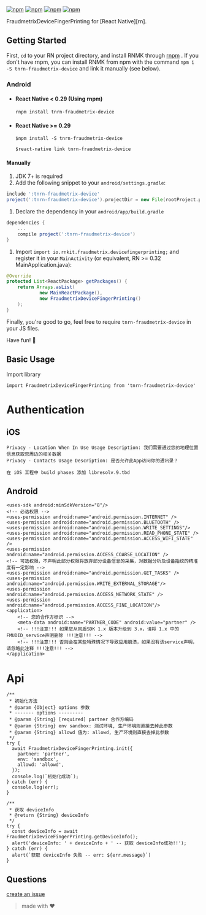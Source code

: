 
[![npm](https://img.shields.io/npm/v/tnrn-amap-location.svg)](https://www.npmjs.com/package/tnrn-fraudmetrix-device)
[![npm](https://img.shields.io/npm/dm/tnrn-amap-location.svg)](https://www.npmjs.com/package/tnrn-fraudmetrix-device)
[![npm](https://img.shields.io/npm/dt/tnrn-amap-location.svg)](https://www.npmjs.com/package/tnrn-fraudmetrix-device)
[![npm](https://img.shields.io/npm/l/tnrn-amap-location.svg)](https://github.com/tnrn/tnrn-fraudmetrix-device/master/LICENSE)

FraudmetrixDeviceFingerPrinting for [React Native][rn].


## Getting Started

First, `cd` to your RN project directory, and install RNMK through [rnpm](https://github.com/rnpm/rnpm) . If you don't have rnpm, you can install RNMK from npm with the command `npm i -S tnrn-fraudmetrix-device` and link it manually (see below).

### Android

* #### React Native < 0.29 (Using rnpm)

  `rnpm install tnrn-fraudmetrix-device`

* #### React Native >= 0.29
  `$npm install -S tnrn-fraudmetrix-device`

  `$react-native link tnrn-fraudmetrix-device`

#### Manually
1. JDK 7+ is required
1. Add the following snippet to your `android/settings.gradle`:

  ```gradle
include ':tnrn-fraudmetrix-device'
project(':tnrn-fraudmetrix-device').projectDir = new File(rootProject.projectDir, '../node_modules/tnrn-fraudmetrix-device/android/app')
  ```
  
1. Declare the dependency in your `android/app/build.gradle`
  
  ```gradle
  dependencies {
      ...
      compile project(':tnrn-fraudmetrix-device')
  }
  ```
  
1. Import `import io.rnkit.fraudmetrix.devicefingerprinting;` and register it in your `MainActivity` (or equivalent, RN >= 0.32 MainApplication.java):

  ```java
  @Override
  protected List<ReactPackage> getPackages() {
      return Arrays.asList(
              new MainReactPackage(),
              new FraudmetrixDeviceFingerPrinting()
      );
  }
  ```

Finally, you're good to go, feel free to require `tnrn-fraudmetrix-device` in your JS files.

Have fun! :metal:

## Basic Usage

Import library

```
import FraudmetrixDeviceFingerPrinting from 'tnrn-fraudmetrix-device'
```

# Authentication

## iOS

```
Privacy - Location When In Use Usage Description: 我们需要通过您的地理位置信息获取您周边的相关数据
Privacy - Contacts Usage Description: 是否允许此App访问你的通讯录？

在 iOS 工程中 build phases 添加 libresolv.9.tbd
```

## Android

```
<uses-sdk android:minSdkVersion="8"/>
<!-- 必选权限 -->
<uses-permission android:name="android.permission.INTERNET" />
<uses-permission android:name="android.permission.BLUETOOTH" />
<uses-permission android:name="android.permission.WRITE_SETTINGS"/>
<uses-permission android:name="android.permission.READ_PHONE_STATE" />
<uses-permission android:name="android.permission.ACCESS_WIFI_STATE" />
<uses-permission android:name="android.permission.ACCESS_COARSE_LOCATION" />
<!-- 可选权限，不声明此部分权限将放弃部分设备信息的采集，对数据分析及设备指纹的精准度有一定影响 -->
<uses-permission android:name="android.permission.GET_TASKS" />
<uses-permission android:name="android.permission.WRITE_EXTERNAL_STORAGE"/>
<uses-permission android:name="android.permission.ACCESS_NETWORK_STATE" />
<uses-permission android:name="android.permission.ACCESS_FINE_LOCATION"/>
<application>
    <!-- 您的合作方标识 -->
    <meta-data android:name="PARTNER_CODE" android:value="partner" />
    <!-- !!!注意!!! 如果您从同盾SDK 1.x 版本升级到 3.x，请将 1.x 中的FMUDID_service声明删除 !!!注意!!! -->
    <!-- !!!注意!!! 否则会在某些特殊情况下导致应用崩溃，如果没有该service声明，请忽略此注释 !!!注意!!! -->
</application>
```

# Api

```
/**
 * 初始化方法
 * @param {Object} options 参数
 * ------- options ---------
 * @param {String} [required] partner 合作方编码
 * @param {String} env sandbox: 测试环境, 生产环境则直接去掉此参数
 * @param {String} allowd 值为: allowd, 生产环境则直接去掉此参数
 */
try {
  await FraudmetrixDeviceFingerPrinting.init({
    partner: 'partner',
    env: 'sandbox',
    allowd: 'allowd',
  });
  console.log(`初始化成功`);
} catch (err) {
  console.log(err);
}

/**
 * 获取 deviceInfo
 * @return {String} deviceInfo
 */
try {
  const deviceInfo = await FraudmetrixDeviceFingerPrinting.getDeviceInfo();
  alert('deviceInfo: ' + deviceInfo + ' -- 获取 deviceInfo成功!!');
} catch (err) {
  alert(`获取 deviceInfo 失败 -- err: ${err.message}`)
}

```

## Questions

[create an issue](https://github.com/tnrn/tnrn-fraudmetrix-device/issues/new)

> made with ♥

